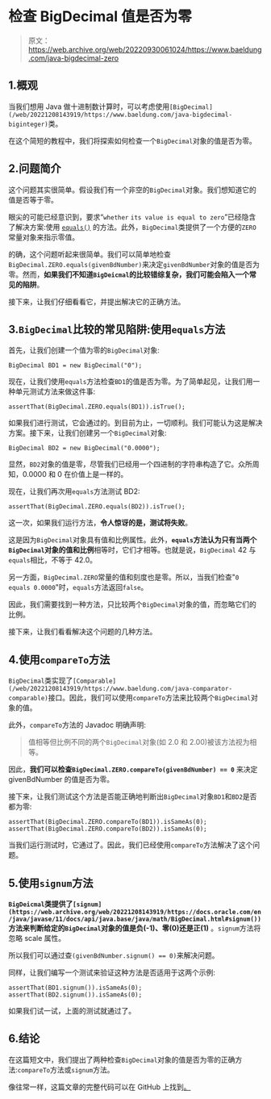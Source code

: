 # 检查 BigDecimal 值是否为零

> 原文：<https://web.archive.org/web/20220930061024/https://www.baeldung.com/java-bigdecimal-zero>

## 1.概观

当我们想用 Java 做十进制数计算时，可以考虑使用`[BigDecimal](/web/20221208143919/https://www.baeldung.com/java-bigdecimal-biginteger)`类。

在这个简短的教程中，我们将探索如何检查一个`BigDecimal`对象的值是否为零。

## 2.问题简介

这个问题其实很简单。假设我们有一个非空的`BigDecimal`对象。我们想知道它的值是否等于零。

眼尖的可能已经意识到，要求“`whether` `its value is equal to zero`”已经隐含了解决方案:使用 [`equals()`](/web/20221208143919/https://www.baeldung.com/java-equals-method-operator-difference) 的方法。此外，`BigDecimal`类提供了一个方便的`ZERO`常量对象来指示零值。

的确，这个问题听起来很简单。我们可以简单地检查`BigDecimal.ZERO.equals(givenBdNumber)`来决定`givenBdNumber`对象的值是否为零。然而，**如果我们不知道`BigDeicmal`的比较错综复杂，我们可能会陷入一个常见的陷阱**。

接下来，让我们仔细看看它，并提出解决它的正确方法。

## 3.`BigDecimal`比较的常见陷阱:使用`equals`方法

首先，让我们创建一个值为零的`BigDecimal`对象:

```
BigDecimal BD1 = new BigDecimal("0");
```

现在，让我们使用`equals`方法检查`BD1`的值是否为零。为了简单起见，让我们用一种单元测试方法来做这件事:

```
assertThat(BigDecimal.ZERO.equals(BD1)).isTrue();
```

如果我们进行测试，它会通过的。到目前为止，一切顺利。我们可能认为这是解决方案。接下来，让我们创建另一个`BigDecimal`对象:

```
BigDecimal BD2 = new BigDecimal("0.0000");
```

显然，`BD2`对象的值是零，尽管我们已经用一个四进制的字符串构造了它。众所周知，0.0000 和 0 在价值上是一样的。

现在，让我们再次用`equals`方法测试 BD2:

```
assertThat(BigDecimal.ZERO.equals(BD2)).isTrue();
```

这一次，如果我们运行方法，**令人惊讶的是，测试将失败**。

这是因为`BigDecimal`对象具有值和比例属性。此外，**`equals`方法认为只有当两个`BigDecimal`对象的值和比例**相等时，它们才相等。也就是说，`BigDecimal` 42 与`equals`相比，不等于 42.0。

另一方面，`BigDecimal.ZERO`常量的值和刻度也是零。所以，当我们检查"`0 equals 0.0000`"时，`equals`方法返回`false`。

因此，我们需要找到一种方法，只比较两个`BigDecimal`对象的值，而忽略它们的比例。

接下来，让我们看看解决这个问题的几种方法。

## 4.使用`compareTo`方法

`BigDecimal`类实现了`[Comparable](/web/20221208143919/https://www.baeldung.com/java-comparator-comparable)`接口。因此，我们可以使用`compareTo`方法来比较两个`BigDecimal`对象的值。

此外，`compareTo`方法的 Javadoc 明确声明:

> 值相等但比例不同的两个`BigDecimal`对象(如 2.0 和 2.00)被该方法视为相等。

因此，**我们可以检查`BigDecimal.ZERO.compareTo(givenBdNumber) == 0`** 来决定 givenBdNumber 的值是否为零。

接下来，让我们测试这个方法是否能正确地判断出`BigDecimal`对象`BD1`和`BD2`是否都为零:

```
assertThat(BigDecimal.ZERO.compareTo(BD1)).isSameAs(0);
assertThat(BigDecimal.ZERO.compareTo(BD2)).isSameAs(0);
```

当我们运行测试时，它通过了。因此，我们已经使用`compareTo`方法解决了这个问题。

## 5.使用`signum`方法

**`BigDeicmal`类提供了`[signum](https://web.archive.org/web/20221208143919/https://docs.oracle.com/en/java/javase/11/docs/api/java.base/java/math/BigDecimal.html#signum())`方法来判断给定的`BigDecimal`对象的值是负(-1)、零(0)还是正(1)** 。`signum`方法将忽略 scale 属性。

所以我们可以通过查`(givenBdNumber.signum() == 0)`来解决问题。

同样，让我们编写一个测试来验证这种方法是否适用于这两个示例:

```
assertThat(BD1.signum()).isSameAs(0);
assertThat(BD2.signum()).isSameAs(0);
```

如果我们试一试，上面的测试就通过了。

## 6.结论

在这篇短文中，我们提出了两种检查`BigDecimal`对象的值是否为零的正确方法:`compareTo`方法或`signum`方法。

像往常一样，这篇文章的完整代码可以在 GitHub 上找到[。](https://web.archive.org/web/20221208143919/https://github.com/eugenp/tutorials/tree/master/core-java-modules/core-java-numbers-4)